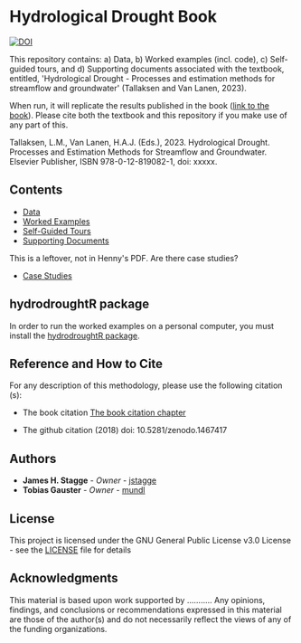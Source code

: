 # Hydrological Drought Book

[![DOI](https://zenodo.org/badge/DOI/10.5281/zenodo.146.svg)](https://doi.org/10.5281/zenodo.146)

This repository contains: a) Data, b) Worked examples (incl. code), c) Self-guided tours, and d) Supporting documents associated with the textbook, entitled, 'Hydrological Drought - Processes and estimation methods for streamflow and groundwater' (Tallaksen and Van Lanen, 2023). 



When run, it will replicate the results published in the book ([link to the book](https://www.google.com)). Please cite both the textbook and this repository if you make use of any part of this.

Tallaksen, L.M., Van Lanen, H.A.J. (Eds.), 2023. Hydrological Drought. Processes and Estimation Methods for Streamflow and Groundwater. Elsevier Publisher, ISBN 978-0-12-819082-1, doi: xxxxx.

## Contents

* [Data](https://github.com/HydroDrought/hydrodroughtBook/tree/master/data)
* [Worked Examples](https://github.com/HydroDrought/hydrodroughtBook/tree/master/worked_examples)
* [Self-Guided Tours](https://github.com/HydroDrought/hydrodroughtBook/tree/master/self-guided_tours)
* [Supporting Documents](https://github.com/HydroDrought/hydrodroughtBook/tree/master/support_docs)


This is a leftover, not in Henny's PDF. Are there case studies?
* [Case Studies](https://github.com/HydroDrought/hydrodroughtBook/tree/master/case_studies)

## hydrodroughtR package
In order to run the worked examples on a personal computer, you must install the [hydrodroughtR package](https://github.com/HydroDrought/hydrodroughtR). 

## Reference and How to Cite

For any description of this methodology, please use the following citation (s):

* The book citation [The book citation chapter](https://github.com/jstagge/reproduc_hyd/blob/master/assets/stagge_et_al_reproducibility_preprint.pdf)

* The github citation (2018)  doi: 10.5281/zenodo.1467417


## Authors

* **James H. Stagge** - *Owner* - [jstagge](https://github.com/jstagge)
* **Tobias Gauster** - *Owner* - [mundl](https://github.com/mundl)


## License
This project is licensed under the GNU General Public License v3.0 License - see the [LICENSE](LICENSE) file for details


## Acknowledgments   
This material is based upon work supported by ........... Any opinions, findings, and conclusions or recommendations expressed in this material are those of the author(s) and do not necessarily reflect the views of any of the funding organizations. 

